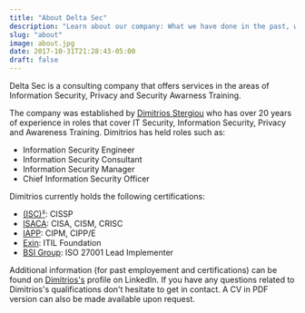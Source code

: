 ```yaml
---
title: "About Delta Sec"
description: "Learn about our company: What we have done in the past, what we are currently doing and who will be helping you if you choose to go with us"
slug: "about"
image: about.jpg
date: 2017-10-31T21:28:43-05:00
draft: false
---
```


Delta Sec is a consulting company that offers services in the areas of Information Security, Privacy and Security Awarness Training. 

The company was established by [Dimitrios Stergiou](https://www.linkedin.com/in/dstergiou/) who has over 20 years of experience in roles that cover IT Security, Information Security, Privacy and Awareness Training. Dimitrios has held roles such as:

* Information Security Engineer
* Information Security Consultant
* Information Security Manager
* Chief Information Security Officer

Dimitrios currently holds the following certifications:

* [(ISC)²](https://www.isc2.org): CISSP
* [ISACA](https://www.isaca.org): CISA, CISM, CRISC
* [IAPP](https://iapp.org/): CIPM, CIPP/E
* [Exin](https://www.exin.com/): ITIL Foundation
* [BSI Group](https://www.bsigroup.com/): ISO 27001 Lead Implementer

Additional information (for past employement and certifications) can be found on [Dimitrios's](https://www.linkedin.com/in/dstergiou/) profile on LinkedIn. If you have any questions related to Dimitrios's qualifications don't hesitate to get in contact. A CV in PDF version can also be made available upon request.


